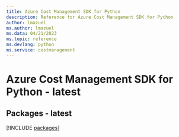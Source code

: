 ```yaml
---
title: Azure Cost Management SDK for Python
description: Reference for Azure Cost Management SDK for Python
author: lmazuel
ms.author: lmazuel
ms.data: 04/21/2023
ms.topic: reference
ms.devlang: python
ms.service: costmanagement
---
```

# Azure Cost Management SDK for Python - latest
## Packages - latest
[!INCLUDE [packages](cost-management-index.md)]